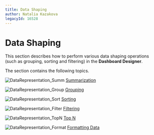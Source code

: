 ```yaml
---
title: Data Shaping
author: Natalia Kazakova
legacyId: 16528
---
```

# Data Shaping
This section describes how to perform various data shaping operations (such as grouping, sorting and filtering) in the **Dashboard Designer**.

The section contains the following topics.

![DataRepresentation_Summ](../../images/img11185.png)&nbsp;[Summarization](data-shaping/summarization.md)

![DataRepresentation_Group](../../images/img11184.png)&nbsp;[Grouping](data-shaping/grouping.md)

![DataRepresentation_Sort](../../images/img11187.png)&nbsp;[Sorting](data-shaping/sorting.md)

![DataRepresentation_Filter](../../images/img11183.png)&nbsp;[Filtering](data-shaping/filtering.md)

![DataRepresentation_TopN](../../images/img11305.png)&nbsp;[Top N](data-shaping/top-n.md)

![DataRepresentation_Format](../../images/img11186.png)&nbsp;[Formatting Data](data-shaping/formatting-data.md)